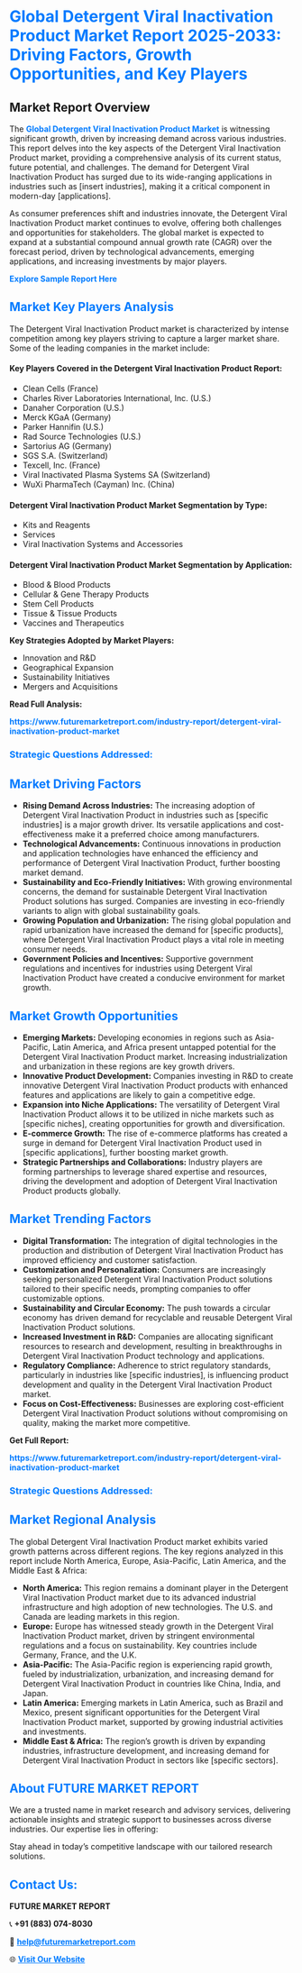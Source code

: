 <h1 style="color: #007BFF;">Global Detergent Viral Inactivation Product Market Report 2025-2033: Driving Factors, Growth Opportunities, and Key Players</h1>

<section id="overview">
<h2>Market Report Overview</h2>
<p>The <a href="https://www.futuremarketreport.com/industry-report/detergent-viral-inactivation-product-market" style="color: #007BFF; text-decoration: none;"><strong>Global Detergent Viral Inactivation Product Market</strong></a> is witnessing significant growth, driven by increasing demand across various industries. This report delves into the key aspects of the Detergent Viral Inactivation Product market, providing a comprehensive analysis of its current status, future potential, and challenges. The demand for Detergent Viral Inactivation Product has surged due to its wide-ranging applications in industries such as [insert industries], making it a critical component in modern-day [applications].</p>
<p>As consumer preferences shift and industries innovate, the Detergent Viral Inactivation Product market continues to evolve, offering both challenges and opportunities for stakeholders. The global market is expected to expand at a substantial compound annual growth rate (CAGR) over the forecast period, driven by technological advancements, emerging applications, and increasing investments by major players.</p>
</section>

<section id="overview">
<p><a href="https://www.futuremarketreport.com/request-sample/reportId=85049" style="color: #007BFF; text-decoration: none;"><strong>Explore Sample Report Here</strong></a></p>
</section>

<section id="key-players">
<h2 style="color: #007BFF;">Market Key Players Analysis</h2>
<p>The Detergent Viral Inactivation Product market is characterized by intense competition among key players striving to capture a larger market share. Some of the leading companies in the market include:</p>
<h4>Key Players Covered in the Detergent Viral Inactivation Product Report:</h4>
<ul><li>Clean Cells (France)</li><li>Charles River Laboratories International, Inc. (U.S.)</li><li>Danaher Corporation (U.S.)</li><li>Merck KGaA (Germany)</li><li>Parker Hannifin (U.S.)</li><li>Rad Source Technologies (U.S.)</li><li>Sartorius AG (Germany)</li><li>SGS S.A. (Switzerland)</li><li>Texcell, Inc. (France)</li><li>Viral Inactivated Plasma Systems SA (Switzerland)</li><li>WuXi PharmaTech (Cayman) Inc. (China)</li></ul>
<h4>Detergent Viral Inactivation Product Market Segmentation by Type:</h4>
<ul><li>Kits and Reagents</li><li>Services</li><li>Viral Inactivation Systems and Accessories</li></ul>

<h4>Detergent Viral Inactivation Product Market Segmentation by Application:</h4>
<ul><li>Blood &amp; Blood Products</li><li>Cellular &amp; Gene Therapy Products</li><li>Stem Cell Products</li><li>Tissue &amp; Tissue Products</li><li>Vaccines and Therapeutics</li></ul>
<p><strong>Key Strategies Adopted by Market Players:</strong></p>
<ul>
<li>Innovation and R&D</li>
<li>Geographical Expansion</li>
<li>Sustainability Initiatives</li>
<li>Mergers and Acquisitions</li>
</ul>
</section>

<section>
<p><strong>Read Full Analysis: </strong></p><a href="https://www.futuremarketreport.com/industry-report/detergent-viral-inactivation-product-market" style="color: #007BFF; text-decoration: none;"><strong>https://www.futuremarketreport.com/industry-report/detergent-viral-inactivation-product-market</strong></a>
<h3 style="color: #007BFF;">Strategic Questions Addressed:</h3>
</section>

<section id="driving-factors">
<h2 style="color: #007BFF;">Market Driving Factors</h2>
<ul>
<li><strong>Rising Demand Across Industries:</strong> The increasing adoption of Detergent Viral Inactivation Product in industries such as [specific industries] is a major growth driver. Its versatile applications and cost-effectiveness make it a preferred choice among manufacturers.</li>
<li><strong>Technological Advancements:</strong> Continuous innovations in production and application technologies have enhanced the efficiency and performance of Detergent Viral Inactivation Product, further boosting market demand.</li>
<li><strong>Sustainability and Eco-Friendly Initiatives:</strong> With growing environmental concerns, the demand for sustainable Detergent Viral Inactivation Product solutions has surged. Companies are investing in eco-friendly variants to align with global sustainability goals.</li>
<li><strong>Growing Population and Urbanization:</strong> The rising global population and rapid urbanization have increased the demand for [specific products], where Detergent Viral Inactivation Product plays a vital role in meeting consumer needs.</li>
<li><strong>Government Policies and Incentives:</strong> Supportive government regulations and incentives for industries using Detergent Viral Inactivation Product have created a conducive environment for market growth.</li>
</ul>
</section>

<section id="growth-opportunities">
<h2 style="color: #007BFF;">Market Growth Opportunities</h2>
<ul>
<li><strong>Emerging Markets:</strong> Developing economies in regions such as Asia-Pacific, Latin America, and Africa present untapped potential for the Detergent Viral Inactivation Product market. Increasing industrialization and urbanization in these regions are key growth drivers.</li>
<li><strong>Innovative Product Development:</strong> Companies investing in R&D to create innovative Detergent Viral Inactivation Product products with enhanced features and applications are likely to gain a competitive edge.</li>
<li><strong>Expansion into Niche Applications:</strong> The versatility of Detergent Viral Inactivation Product allows it to be utilized in niche markets such as [specific niches], creating opportunities for growth and diversification.</li>
<li><strong>E-commerce Growth:</strong> The rise of e-commerce platforms has created a surge in demand for Detergent Viral Inactivation Product used in [specific applications], further boosting market growth.</li>
<li><strong>Strategic Partnerships and Collaborations:</strong> Industry players are forming partnerships to leverage shared expertise and resources, driving the development and adoption of Detergent Viral Inactivation Product products globally.</li>
</ul>
</section>

<section id="trending-factors">
<h2 style="color: #007BFF;">Market Trending Factors</h2>
<ul>
<li><strong>Digital Transformation:</strong> The integration of digital technologies in the production and distribution of Detergent Viral Inactivation Product has improved efficiency and customer satisfaction.</li>
<li><strong>Customization and Personalization:</strong> Consumers are increasingly seeking personalized Detergent Viral Inactivation Product solutions tailored to their specific needs, prompting companies to offer customizable options.</li>
<li><strong>Sustainability and Circular Economy:</strong> The push towards a circular economy has driven demand for recyclable and reusable Detergent Viral Inactivation Product solutions.</li>
<li><strong>Increased Investment in R&D:</strong> Companies are allocating significant resources to research and development, resulting in breakthroughs in Detergent Viral Inactivation Product technology and applications.</li>
<li><strong>Regulatory Compliance:</strong> Adherence to strict regulatory standards, particularly in industries like [specific industries], is influencing product development and quality in the Detergent Viral Inactivation Product market.</li>
<li><strong>Focus on Cost-Effectiveness:</strong> Businesses are exploring cost-efficient Detergent Viral Inactivation Product solutions without compromising on quality, making the market more competitive.</li>
</ul>
</section>

<section>
<p><strong>Get Full Report: </strong></p><a href="https://www.futuremarketreport.com/industry-report/detergent-viral-inactivation-product-market" style="color: #007BFF; text-decoration: none;"><strong>https://www.futuremarketreport.com/industry-report/detergent-viral-inactivation-product-market</strong></a>
<h3 style="color: #007BFF;">Strategic Questions Addressed:</h3>
</section>


<section id="regional-analysis">
<h2 style="color: #007BFF;">Market Regional Analysis</h2>
<p>The global Detergent Viral Inactivation Product market exhibits varied growth patterns across different regions. The key regions analyzed in this report include North America, Europe, Asia-Pacific, Latin America, and the Middle East & Africa:</p>
<ul>
<li><strong>North America:</strong> This region remains a dominant player in the Detergent Viral Inactivation Product market due to its advanced industrial infrastructure and high adoption of new technologies. The U.S. and Canada are leading markets in this region.</li>
<li><strong>Europe:</strong> Europe has witnessed steady growth in the Detergent Viral Inactivation Product market, driven by stringent environmental regulations and a focus on sustainability. Key countries include Germany, France, and the U.K.</li>
<li><strong>Asia-Pacific:</strong> The Asia-Pacific region is experiencing rapid growth, fueled by industrialization, urbanization, and increasing demand for Detergent Viral Inactivation Product in countries like China, India, and Japan.</li>
<li><strong>Latin America:</strong> Emerging markets in Latin America, such as Brazil and Mexico, present significant opportunities for the Detergent Viral Inactivation Product market, supported by growing industrial activities and investments.</li>
<li><strong>Middle East & Africa:</strong> The region’s growth is driven by expanding industries, infrastructure development, and increasing demand for Detergent Viral Inactivation Product in sectors like [specific sectors].</li>
</ul>
</section>

<footer>
<h2 style="color: #007BFF;">About FUTURE MARKET REPORT</h2>
<p>We are a trusted name in market research and advisory services, delivering actionable insights and strategic support to businesses across diverse industries. Our expertise lies in offering:</p>

<p>Stay ahead in today’s competitive landscape with our tailored research solutions.</p>

<h2 style="color: #007BFF;">Contact Us:</h2>
<p><strong>FUTURE MARKET REPORT</strong></p>
<p>📞 <strong>+91 (883) 074-8030</strong></p>
<p>📧 <strong><a href="mailto:help@futuremarketreport.com" style="color: #007BFF;">help@futuremarketreport.com</a></strong></p>
<p>🌐 <strong><a href="https://www.futuremarketreport.com/" style="color: #007BFF;">Visit Our Website</a></strong></p>
</footer>